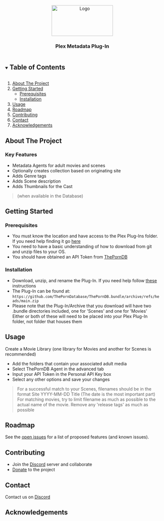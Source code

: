 <!-- PROJECT SHIELDS -->


<!-- PROJECT LOGO -->
<br />
<p align="center">
  <a href="https://github.com/ThePornDatabase/ThePornDB.bundle">
    <img src="https://theporndb.net/images/logo.png" alt="Logo" width="200" height="100">
  </a>

  <h3 align="center">Plex Metadata Plug-In</h3>

  <p align="center">
   
 

<!-- TABLE OF CONTENTS -->
<details open="open">
  <summary><h2 style="display: inline-block">Table of Contents</h2></summary>
  <ol>
    <li>
      <a href="#about-the-project">About The Project</a>
    </li>
    <li>
      <a href="#getting-started">Getting Started</a>
      <ul>
        <li><a href="#prerequisites">Prerequisites</a></li>
        <li><a href="#installation">Installation</a></li>
      </ul>
    </li>
    <li><a href="#usage">Usage</a></li>
    <li><a href="#roadmap">Roadmap</a></li>
    <li><a href="#contributing">Contributing</a></li>
    <li><a href="#contact">Contact</a></li>
    <li><a href="#acknowledgements">Acknowledgements</a></li>
  </ol>
</details>



<!-- ABOUT THE PROJECT -->
## About The Project
### Key Features
 - Metadata Agents for adult movies and scenes
 - Optionally creates collection based on originating site
 - Adds Genre tags
 - Adds Scene description
 - Adds Thumbnails for the Cast
> (when available in the Database)



<!-- GETTING STARTED -->
## Getting Started



### Prerequisites
- You must know the location and have access to the Plex Plug-Ins folder. If you need help finding it go [here](https://support.plex.tv/articles/201106098-how-do-i-find-the-plug-ins-folder/)
- You need to have a basic understanding of how to download from git and unzip files to your OS.
- You should have obtained an API Token from [ThePornDB](https://theporndb.net/)

### Installation
- Download, unzip, and rename the Plug-In. If you need help follow [these](https://support.plex.tv/articles/201187656-how-do-i-manually-install-a-plugin/) instructions
- The Plug-In can be found at: ``` https://github.com/ThePornDatabase/ThePornDB.bundle/archive/refs/heads/main.zip ```
- Please note that the Plug-In/Archive that you download will have two .bundle directories included, one for 'Scenes' and one for 'Movies'
  Either or both of these will need to be placed into your Plex Plug-In folder, not folder that houses them




<!-- USAGE EXAMPLES -->
## Usage
Create a Movie Library (one library for Movies and another for Scenes is recommended)
- Add the folders that contain your associated adult media
- Select ThePornDB Agent in the advanced tab
- Input your API Token in the Personal API Key box
- Select any other options and save your changes

> For a successful match to your Scenes, filenames should be in the format Site YYYY-MM-DD Title (The date is the most important part)
> For matching movies, try to limit filename as much as possible to the actual name of the movie.  Remove any 'release tags' as much as possible




<!-- ROADMAP -->
## Roadmap

See the [open issues](https://github.com/ThePornDatabase/ThePornDB.bundle/issues) for a list of proposed features (and known issues).



<!-- CONTRIBUTING -->
## Contributing
- Join the [Discord](https://discord.gg/XpSGpaB) server and collaborate
- [Donate](https://www.patreon.com/metadataapi/posts) to the project

<!-- CONTACT -->
## Contact
Contact us on [Discord](https://discord.gg/VnD6KJqF)



<!-- ACKNOWLEDGEMENTS -->
## Acknowledgements
